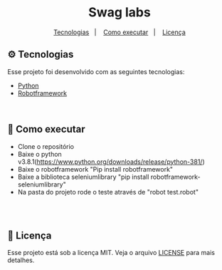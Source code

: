 <h1 align="center">Swag labs</h1>

<p align="center">
  <a href="#-tecnologias">Tecnologias</a>&nbsp;&nbsp;&nbsp;|&nbsp;&nbsp;&nbsp;
  <a href="#-como-executar">Como executar</a>&nbsp;&nbsp;&nbsp;|&nbsp;&nbsp;&nbsp;
  <a href="#-licença">Licença</a>
</p> 

## ⚙ Tecnologias

Esse projeto foi desenvolvido com as seguintes tecnologias:

- [Python](https://www.python.org/downloads/release/python-381/)
- [Robotframework](https://robotframework.org)
</br>

## 🌌 Como executar

- Clone o repositório
- Baixe o python v3.8.1(https://www.python.org/downloads/release/python-381/)
- Baixe o robotframework "Pip install robotframework"
- Baixe a biblioteca seleniumlibrary "pip install robotframework-seleniumlibrary"
- Na pasta do projeto rode o teste através de "robot test.robot"

</br></br>


## 📄 Licença

Esse projeto está sob a licença MIT. Veja o arquivo [LICENSE](LICENSE.md) para mais detalhes.
</br></br>
